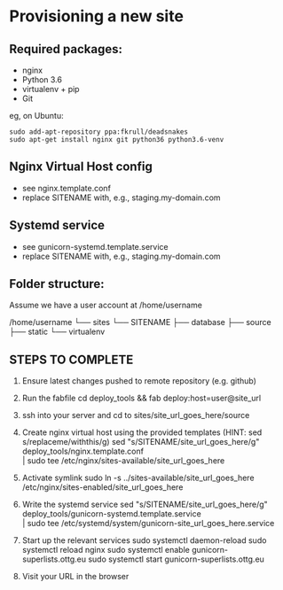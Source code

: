 Provisioning a new site
=======================

## Required packages:

* nginx
* Python 3.6
* virtualenv + pip
* Git

eg, on Ubuntu:

    sudo add-apt-repository ppa:fkrull/deadsnakes
    sudo apt-get install nginx git python36 python3.6-venv

## Nginx Virtual Host config

* see nginx.template.conf
* replace SITENAME with, e.g., staging.my-domain.com

## Systemd service

* see gunicorn-systemd.template.service
* replace SITENAME with, e.g., staging.my-domain.com

## Folder structure:
Assume we have a user account at /home/username

/home/username
└── sites
    └── SITENAME
         ├── database
         ├── source
         ├── static
         └── virtualenv


## STEPS TO COMPLETE
1. Ensure latest changes pushed to remote repository (e.g. github)

2. Run the fabfile
        cd deploy_tools && fab deploy:host=user@site_url

3. ssh into your server and cd to sites/site_url_goes_here/source

4. Create nginx virtual host using the provided templates
   (HINT: sed s/replaceme/withthis/g)
        sed "s/SITENAME/site_url_goes_here/g" \
        deploy_tools/nginx.template.conf \
        | sudo tee /etc/nginx/sites-available/site_url_goes_here

5. Activate symlink
        sudo ln -s ../sites-available/site_url_goes_here \
        /etc/nginx/sites-enabled/site_url_goes_here

6. Write the systemd service
        sed "s/SITENAME/site_url_goes_here/g" \
        deploy_tools/gunicorn-systemd.template.service \
        | sudo tee /etc/systemd/system/gunicorn-site_url_goes_here.service

7. Start up the relevant services
        sudo systemctl daemon-reload
        sudo systemctl reload nginx
        sudo systemctl enable gunicorn-superlists.ottg.eu
        sudo systemctl start gunicorn-superlists.ottg.eu

8. Visit your URL in the browser
